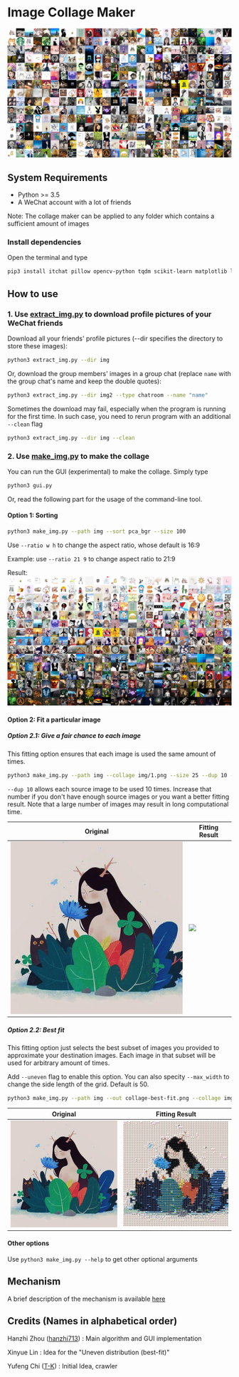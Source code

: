 # Image Collage Maker

![](result-rand.png)

## System Requirements

- Python >= 3.5
- A WeChat account with a lot of friends

Note: The collage maker can be applied to any folder which contains a sufficient amount of images

### Install dependencies

Open the terminal and type

```bash
pip3 install itchat pillow opencv-python tqdm scikit-learn matplotlib lap
```

## How to use

### 1\. Use [extract_img.py](extract_img.py) to download profile pictures of your WeChat friends

Download all your friends' profile pictures (--dir specifies the directory to store these images):

```bash
python3 extract_img.py --dir img
```

Or, download the group members' images in a group chat (replace ```name``` with the group chat's name and keep the double quotes):

```bash
python3 extract_img.py --dir img2 --type chatroom --name "name"
```

Sometimes the download may fail, especially when the program is running for the first time. In such case, you need to rerun program with an additional ```--clean``` flag

```bash
python3 extract_img.py --dir img --clean
```

### 2\. Use [make_img.py](make_img.py) to make the collage

You can run the GUI (experimental) to make the collage. Simply type

```bash
python3 gui.py
```

Or, read the following part for the usage of the command-line tool.

#### Option 1: Sorting

```bash
python3 make_img.py --path img --sort pca_bgr --size 100
```

Use ```--ratio w h``` to change the aspect ratio, whose default is 16:9

Example: use ```--ratio 21 9``` to change aspect ratio to 21:9

Result:
![PCA-LAB](result-pca_bgr.png)

#### Option 2: Fit a particular image

##### Option 2.1: Give a fair chance to each image

This fitting option ensures that each image is used the same amount of times.

```bash
python3 make_img.py --path img --collage img/1.png --size 25 --dup 10 --out collage.png
```

```--dup 10``` allows each source image to be used 10 times. Increase that number if you don't have enough source images or you want a better fitting result. Note that a large number of images may result in long computational time.

| Original                           | Fitting Result                        |
| ---------------------------------- | ------------------------------------- |
| <img src="dest.png" width="400px"> | <img src="collage.png" width="400px"> |


##### Option 2.2: Best fit

This fitting option just selects the best subset of images you provided to approximate your destination images. Each image in that subset will be used for arbitrary amount of times.

Add ```--uneven``` flag to enable this option. You can also specity ```--max_width``` to change the side length of the grid. Default is 50.

```bash
python3 make_img.py --path img --out collage-best-fit.png --collage img/1.png --size 25 --uneven
```

| Original                           | Fitting Result                                          |
| ---------------------------------- | ------------------------------------------------------- |
| <img src="dest.png" width="400px"> | <img src="collage-best-fit_bgr_-1.0.png" width="400px"> |


#### Other options

Use ```python3 make_img.py --help``` to get other optional arguments

## Mechanism

A brief description of the mechanism is available [here](Mechanism.md)

## Credits (Names in alphabetical order)

Hanzhi Zhou ([hanzhi713](https://github.com/hanzhi713/)) : Main algorithm and GUI implementation

Xinyue Lin : Idea for the "Uneven distribution (best-fit)"

Yufeng Chi ([T-K](https://github.com/T-K-233/)) : Initial Idea, crawler
